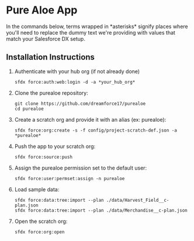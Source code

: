 # Pure Aloe App

In the commands below, terms wrapped in \*asterisks\* signify places where you'll need to replace the dummy text we're providing with values that match your Salesforce DX setup.

## Installation Instructions

1. Authenticate with your hub org (if not already done)
    ```
    sfdx force:auth:web:login -d -a *your_hub_org*
    ```

1. Clone the purealoe repository:
    ```
    git clone https://github.com/dreamforce17/purealoe
    cd purealoe
    ```

1. Create a scratch org and provide it with an alias (ex: purealoe):
    ```
    sfdx force:org:create -s -f config/project-scratch-def.json -a *purealoe*
    ```

1. Push the app to your scratch org:
    ```
    sfdx force:source:push
    ```

1. Assign the purealoe permission set to the default user:
    ```
    sfdx force:user:permset:assign -n purealoe
    ```

1. Load sample data:
    ```
    sfdx force:data:tree:import --plan ./data/Harvest_Field__c-plan.json
    sfdx force:data:tree:import --plan ./data/Merchandise__c-plan.json
    ```

1. Open the scratch org:
    ```
    sfdx force:org:open
    ```